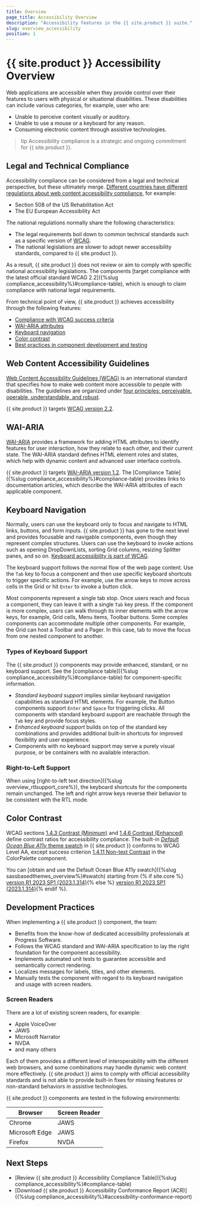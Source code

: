 ```yaml
---
title: Overview
page_title: Accessibility Overview
description: "Accessibility features in the {{ site.product }} suite."
slug: overview_accessibility
position: 1
---
```


# {{ site.product }} Accessibility Overview

Web applications are accessible when they provide control over their features to users with physical or situational disabilities. These disabilities can include various categories, for example, user who are:

* Unable to perceive content visually or auditory.
* Unable to use a mouse or a keyboard for any reason.
* Consuming electronic content through assistive technologies.

>tip Accessibility compliance is a strategic and ongoing commitment for {{ site.product }}.

## Legal and Technical Compliance

Accessibility compliance can be considered from a legal and technical perspective, but these ultimately merge. <a href="https://www.w3.org/WAI/policies/" target="_blank">Different countries have different regulations about web content accessibility compliance</a>, for example:

* Section 508 of the US Rehabilitation Act
* The EU European Accessibility Act

The national regulations normally share the following characteristics:

* The legal requirements boil down to common technical standards such as a specific version of [WCAG](#web-content-accessibility-guidelines).
* The national legislations are slower to adopt newer accessibility standards, compared to {{ site.product }}.

As a result, {{ site.product }} does not review or aim to comply with specific national accessibility legislations. The components [target compliance with the latest official standard WCAG 2.2]({%slug compliance_accessibility%}#compliance-table), which is enough to claim compliance with national legal requirements.

From technical point of view, {{ site.product }} achieves accessibility through the following features:

* [Compliance with WCAG success criteria](#web-content-accessibility-guidelines)
* [WAI-ARIA attributes](#wai-aria)
* [Keyboard navigation](#keyboard-navigation)
* [Color contrast](#color-contrast)
* [Best practices in component development and testing](#development-practices)

## Web Content Accessibility Guidelines

<a href="https://www.w3.org/WAI/standards-guidelines/wcag/" target="_blank">Web Content Accessibility Guidelines (WCAG)</a> is an international standard that specifies how to make web content more accessible to people with disabilities. The guidelines are organized under <a href="https://www.w3.org/WAI/WCAG22/Understanding/intro#understanding-the-four-principles-of-accessibility" target="_blank">four principles: perceivable, operable, understandable, and robust</a>.

{{ site.product }} targets <a href="https://www.w3.org/TR/WCAG22/" target="_blank">WCAG version 2.2</a>.

## WAI-ARIA

<a href="https://www.w3.org/WAI/standards-guidelines/aria/" target="_blank">WAI-ARIA</a> provides a framework for adding HTML attributes to identify features for user interaction, how they relate to each other, and their current state. The WAI-ARIA standard defines HTML element roles and states, which help with dynamic content and advanced user interface controls.

{{ site.product }} targets <a href="https://www.w3.org/TR/wai-aria/" target="_blank">WAI-ARIA version 1.2</a>. The [Compliance Table]({%slug compliance_accessibility%}#compliance-table) provides links to documentation articles, which describe the WAI-ARIA attributes of each applicable component.

## Keyboard Navigation

Normally, users can use the keyboard only to focus and navigate to HTML links, buttons, and form inputs. {{ site.product }} has gone to the next level and provides focusable and navigable components, even though they represent complex structures. Users can use the keyboard to invoke actions such as opening DropDownLists, sorting Grid columns, resizing Splitter panes, and so on. <a href="https://www.w3.org/WAI/WCAG22/quickref/#keyboard-accessible" target="_blank">Keyboard accessibility is part of WCAG</a>.

The keyboard support follows the normal flow of the web page content. Use the `Tab` key to focus a component and then use specific keyboard shortcuts to trigger specific actions. For example, use the arrow keys to move across cells in the Grid or hit `Enter` to invoke a button click.

Most components represent a single tab stop. Once users reach and focus a component, they can leave it with a single `Tab` key press. If the component is more complex, users can walk through its inner elements with the arrow keys, for example, Grid cells, Menu items, Toolbar buttons. Some complex components can accommodate multiple other components. For example, the Grid can host a Toolbar and a Pager. In this case, tab to move the focus from one nested component to another.

### Types of Keyboard Support

The {{ site.product }} components may provide enhanced, standard, or no keyboard support. See the [compliance table]({%slug compliance_accessibility%}#compliance-table) for component-specific information.

* *Standard keyboard support* implies similar keyboard navigation capabilities as standard HTML elements. For example, the Button components support `Enter` and `Space` for triggering clicks. All components with standard keyboard support are reachable through the `Tab` key and provide focus styles.
* *Enhanced keyboard support* builds on top of the standard key combinations and provides additional built-in shortcuts for improved flexibility and user experience.
* Components with no keyboard support may serve a purely visual purpose, or be containers with no available interaction.

### Right-to-Left Support

When using [right-to-left text direction]({%slug overview_rtlsupport_core%}), the keyboard shortcuts for the components remain unchanged. The left and right arrow keys reverse their behavior to be consistent with the RTL mode.

## Color Contrast

WCAG sections <a href="https://www.w3.org/TR/WCAG22/#contrast-minimum" target="_blank">1.4.3 Contrast (Minimum)</a> and <a href="https://www.w3.org/TR/WCAG22/#contrast-enhanced" target="_blank">1.4.6 Contrast (Enhanced)</a> define contrast ratios for accessibility compliance. The built-in [*Default Ocean Blue A11y* theme swatch](https://www.telerik.com/design-system/docs/themes/kendo-themes/default/swatches/#ocean-blue-accessibility-swatch) in {{ site.product }} conforms to WCAG Level AA, except success criterion <a href="https://www.w3.org/TR/WCAG22/#non-text-contrast" target="_blank">1.4.11 Non-text Contrast</a> in the ColorPalette component.

You can [obtain and use the Default Ocean Blue A11y swatch]({%slug sassbasedthemes_overview%}#swatch) starting from {% if site.core %}
[version R1 2023 SP1 (2023.1.314)](https://www.telerik.com/support/whats-new/aspnet-core-ui/release-history/ui-for-asp-net-core-r1-2023-sp1-(version-2023-1-314)){% else %}
[version R1 2023 SP1 (2023.1.314)](https://www.telerik.com/support/whats-new/aspnet-mvc/release-history/ui-for-asp-net-mvc-r1-2023-sp1-(version-2023-1-314)){% endif %}.

## Development Practices

When implementing a {{ site.product }} component, the team:

* Benefits from the know-how of dedicated accessibility professionals at Progress Software.
* Follows the WCAG standard and WAI-ARIA specification to lay the right foundation for the component accessibility.
* Implements automated unit tests to guarantee accessible and semantically correct rendering.
* Localizes messages for labels, titles, and other elements.
* Manually tests the component with regard to its keyboard navigation and usage with screen readers.

### Screen Readers

There are a lot of existing screen readers, for example:

* Apple VoiceOver
* JAWS
* Microsoft Narrator
* NVDA
* and many others

Each of them provides a different level of interoperability with the different web browsers, and some combinations may handle dynamic web content more effectively. {{ site.product }} aims to comply with official accessibility standards and is not able to provide built-in fixes for missing features or non-standard behaviors in assistive technologies.

{{ site.product }} components are tested in the following environments:

| Browser | Screen Reader |
| --- | --- |
| Chrome | JAWS |
| Microsoft Edge | JAWS |
| Firefox | NVDA |

## Next Steps

* [Review {{ site.product }} Accessibility Compliance Table]({%slug compliance_accessibility%}#compliance-table)
* [Download {{ site.product }} Accessibility Conformance Report (ACR)]({%slug compliance_accessibility%}#accessibility-conformance-report)
